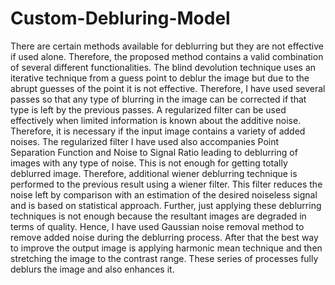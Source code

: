 # Custom-Debluring-Model

There are certain methods available for deblurring but they are not effective if used alone. Therefore, the proposed method contains a valid combination of several different functionalities. The blind devolution technique uses an iterative technique from a guess point to deblur the image but due to the abrupt guesses of the point it is not effective. Therefore, I have used several passes so that any type of blurring in the image can be corrected if that type is left by the previous passes.
A regularized filter can be used effectively when limited information is known about the additive noise. Therefore, it is necessary if the input image contains a variety of added noises. The regularized filter I have used also accompanies Point Separation Function and Noise to Signal Ratio leading to deblurring of images with any type of noise. This is not enough for getting totally deblurred image. Therefore, additional wiener deblurring technique is performed to the previous result using a wiener filter. This filter reduces the noise left by comparison with an estimation of the desired noiseless signal and is based on statistical approach.
Further, just applying these deblurring techniques is not enough because the resultant images are degraded in terms of quality.  Hence, I have used Gaussian noise removal method to remove added noise during the deblurring process. After that the best way to improve the output image is applying harmonic mean technique and then stretching the image to the contrast range. These series of processes fully deblurs the image and also enhances it.
